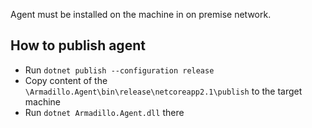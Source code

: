 Agent must be installed on the machine in on premise network.

## How to publish agent 
* Run `dotnet publish --configuration release`
* Copy content of the `\Armadillo.Agent\bin\release\netcoreapp2.1\publish` to the target machine
* Run `dotnet Armadillo.Agent.dll` there